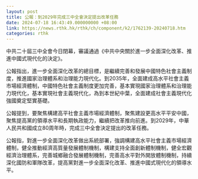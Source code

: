 ```yaml
---
layout: post
title: 公報：到2029年完成三中全會決定提出改革任務
date: 2024-07-18 16:43:49.000000000 +08:00
link: https://news.rthk.hk/rthk/ch/component/k2/1762139-20240718.htm
categories: rthk
---
```


中共二十屆三中全會今日閉幕，審議通過《中共中央關於進一步全面深化改革、推進中國式現代化的決定》。

公報指出，進一步全面深化改革的總目標，是繼續完善和發展中國特色社會主義制度，推進國家治理體系和治理能力現代化。到2035年，全面建成高水平社會主義市場經濟體制，中國特色社會主義制度更加完善，基本實現國家治理體系和治理能力現代化，基本實現社會主義現代化，為到本世紀中葉，全面建成社會主義現代化強國奠定堅實基礎。

公報提到，要聚焦構建高平社會主義市場經濟體制，聚焦建設更高水平平安中國，聚焦提高黨的領導水平和長期執政能力，繼續把改革推向前進。到2029年，中華人民共和國成立80周年時，完成三中全會決定提出的改革任務。

公報指，對進一步全面深化改革做出系統部署，強調構建高水平社會主義市場經濟體制，健全推動經濟高質量發展體制機制，構建支持全面創新體制機制，健全宏觀經濟治理體系，完善城鄉融合發展體制機制，完善高水平對外開放體制機制，持續深化國防和軍隊改革，提高黨對進一步全面深化改革、推進中國式現代化的領導水平。
